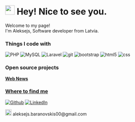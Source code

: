 <!--
**AleksejsBaranovskis/AleksejsBaranovskis** is a ✨ _special_ ✨ repository because its `README.md` (this file) appears on your GitHub profile.

Here are some ideas to get you started:

- 🔭 I’m currently working on ...
- 🌱 I’m currently learning ...
- 👯 I’m looking to collaborate on ...
- 🤔 I’m looking for help with ...
- 💬 Ask me about ...
- 📫 How to reach me: ...
- 😄 Pronouns: ...
- ⚡ Fun fact: ...
- 💪
- 🚀
-->
<h1><img src="https://emojis.slackmojis.com/emojis/images/1531849430/4246/blob-sunglasses.gif?1531849430" width="30px"/> Hey! Nice to see you.</h1>


<p>Welcome to my page! </br> I'm Aleksejs, Software developer from Latvia.

<h3>Things I code with</h3>
<p>
  <img alt="PHP" src="https://img.shields.io/badge/-PHP-5849BE?style=flat-square&logo=php&logoColor=white" />
  <img alt="MySQL" src="https://img.shields.io/badge/-MySQL-2088FF?style=flat-square&logo=mysql&logoColor=white" /> 
  <img alt="Laravel" src="https://img.shields.io/badge/-Laravel-DD0031?style=flat-square&logo=laravel&logoColor=white" />
  <img alt="git" src="https://img.shields.io/badge/-Git-F05032?style=flat-square&logo=git&logoColor=white" />
  <img alt="bootstrap" src="https://img.shields.io/badge/-Bootstrap-764ABC?style=flat-square&logo=bootstrap&logoColor=white" />
  <img alt="html5" src="https://img.shields.io/badge/-HTML5-E34F26?style=flat-square&logo=html5&logoColor=white" />
  <img alt="css" src="https://img.shields.io/badge/CSS-1a73e8?style=flat-square&logo=css3&logoColor=white" />
</p>

<h3>Open source projects</h3>
<p><a href="https://github.com/AleksejsBaranovskis/web-news"><b>Web News</b></p>

<h3>Where to find me</h3>
<p><a href="https://github.com/AleksejsBaranovskis" target="_blank"><img alt="Github" src="https://img.shields.io/badge/GitHub-%2312100E.svg?&style=for-the-badge&logo=Github&logoColor=white" /></a>
</a> <a href="https://www.linkedin.com/in/aleksejs-baranovskis" target="_blank"><img alt="LinkedIn" src="https://img.shields.io/badge/linkedin-%230077B5.svg?&style=for-the-badge&logo=linkedin&logoColor=white" /></a>
</p>
<p>
<img alt="Gmail" src="https://upload.wikimedia.org/wikipedia/commons/thumb/7/7e/Gmail_icon_%282020%29.svg/2560px-Gmail_icon_%282020%29.svg.png" width="20"/>
aleksejs.baranovskis00@gmail.com
</p>
